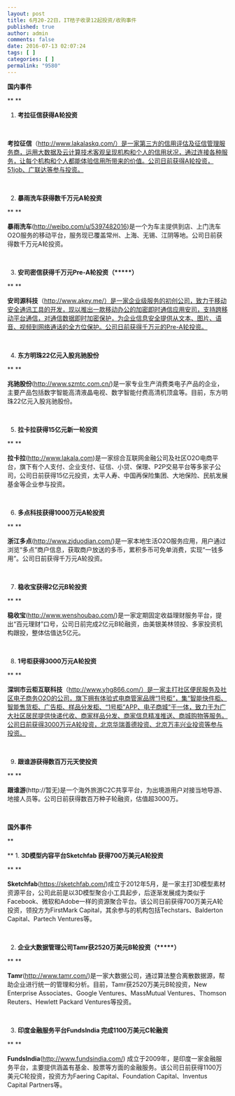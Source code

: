 ```yaml
---
layout: post
title: 6月20-22日，IT桔子收录12起投资/收购事件
published: true
author: admin
comments: false
date: 2016-07-13 02:07:24
tags: [ ]
categories: [ ]
permalink: "9580"
---
```

**国内事件**

** **

  1. **考拉征信获得A轮投资**

&nbsp;

**考拉征信**（http://www.lakalaskq.com/）是一家第三方的信用评估及征信管理服务商，运用大数据及云计算技术客观呈现机构和个人的信用状况，通过连接各种服务，让每个机构和个人都能体验信用所带来的价值。公司日前获得A轮投资，51job、广联达等参与投资。

&nbsp;

2. **暴雨洗车获得数千万元A轮投资**

** **

**暴雨洗车**(http://weibo.com/u/5397482016)是一个为车主提供到店、上门洗车O2O服务的移动平台，服务现已覆盖常州、上海、无锡、江阴等地。公司日前获得数千万元A轮投资。

&nbsp;

3. **安司密信获得千万元Pre-A轮投资（\*****）**

** **

**安司源科技**（http://www.akey.me/）是一家企业级服务的初创公司，致力于移动安全通讯工具的开发，现以推出一款移动办公的加密即时通信应用安司，支持跨移动平台通信，对通信数据即时加密保护，为企业信息安全提供从文本、图片、语音、视频到网络通话的全方位保护。公司日前获得千万元的Pre-A轮投资。

&nbsp;

4. **东方明珠22亿元入股兆驰股份**

** **

**兆驰股份**(http://www.szmtc.com.cn/)是一家专业生产消费类电子产品的企业，主要产品包括数字智能高清液晶电视、数字智能付费高清机顶盒等。目前，东方明珠22亿元入股兆驰股份。

&nbsp;

5. **拉卡拉获得15亿元新一轮投资**

** **

**拉卡拉**(http://www.lakala.com)是一家综合互联网金融公司及社区O2O电商平台，旗下有个人支付、企业支付、征信、小贷、保理、P2P交易平台等多家子公司，公司日前获得15亿元投资，太平人寿、中国再保险集团、大地保险、民航发展基金等企业参与投资。

&nbsp;

6. **多点科技获得1000万元A轮投资**

** **

**浙江多点**(http://www.zjduodian.com/)是一家本地生活O2O服务应用，用户通过浏览“多点”商户信息，获取商户放送的多币，累积多币可免单消费，实现“一钱多用”。公司日前获得千万元A轮投资。

&nbsp;

7. **稳收宝获得2亿元B轮投资**

** **

**稳收宝**(http://www.wenshoubao.com/)是一家定期固定收益理财服务平台，提出“百元理财”口号，公司日前完成2亿元B轮融资，由美银美林领投、多家投资机构跟投，整体估值达5亿元。

&nbsp;

8. **1号柜获得3000万元A轮投资**

** **

**深圳市云柜互联科技**（http://www.yhg866.com/）是一家主打社区便民服务及社区电子商务O2O的公司，旗下拥有体验式电商管家品牌“1号柜”，集“智能快件柜、智能售货柜、广告柜、样品分发柜、“1号柜”APP、电子商城”于一体，致力于为广大社区居民提供快递代收、商家样品分发、商家信息精准推送、商城购物等服务。公司日前获得3000万元A轮投资，北京华瑞善德投资、北京万丰兴业投资等参与投资。

&nbsp;

9. **跟谁游获得数百万元天使投资**

** **

**跟谁游**(http://暂无)是一个海外旅游C2C共享平台，为出境游用户对接当地导游、地接人员等。公司日前获得数百万种子轮融资，估值超3000万。

&nbsp;

**国外事件**

**
  
** 1. **3D模型内容平台Sketchfab 获得700万美元A轮投资**

** **

**Sketchfab**(https://sketchfab.com/)成立于2012年5月，是一家主打3D模型素材资源平台，公司此前是以3D模型聚合小工具起步，后逐渐发展成为类似于Facebook、微软和Adobe一样的资源聚合平台。该公司日前获得700万美元A轮投资，领投方为FirstMark Capital，其余参与的机构包括Techstars、Balderton Capital、Partech Ventures等。

&nbsp;

2. **企业大数据管理公司Tamr获2520万美元B轮投资（\*****）**

** **

**Tamr**(http://www.tamr.com/)是一家大数据公司，通过算法整合离散数据源，帮助企业进行统一的管理和分析。目前，Tamr获2520万美元B轮投资，New Enterprise Associates、Google Ventures、MassMutual Ventures、Thomson Reuters、Hewlett Packard Ventures等投资。

&nbsp;

3. **印度金融服务平台FundsIndia 完成1100万美元C轮融资**

** **

**FundsIndia**(http://www.fundsindia.com/) 成立于2009年，是印度一家金融服务平台，主要提供涵盖有基金、股票等方面的金融服务。该公司日前获得1100万美元C轮投资，投资方为Faering Capital、Foundation Capital、Inventus Capital Partners等。